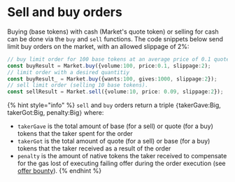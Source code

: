 # Sell and buy orders



Buying (base tokens) with cash (Market's quote token) or selling for cash can be done via the `buy` and `sell` functions. The code snippets below send limit buy orders on the market, with an allowed slippage of 2%:&#x20;

```typescript
// buy limit order for 100 base tokens at an average price of 0.1 quote per base
const buyResult = Market.buy({volume:100, price:0.1, slippage:2);
// limit order with a desired quantitiy
const buyResult_ = Market.buy({wants:100, gives:1000, slippage:2});
// sell limit order (selling 10 base tokens).
const sellResult = Market.sell({volume:10, price: 0.09, slippage:2});
```

{% hint style="info" %}
`sell` and `buy` orders return a triple `{`takerGave:Big, takerGot:Big, penalty:Big`}` where:

* `takerGave` is the total amount of base (for a sell) or quote (for a buy) tokens that the taker spent for the order
* `takerGot` is the total amount of quote (for a sell) or base (for a buy) tokens that the taker received as a result of the order
* `penalty` is the amount of native tokens the taker received to compensate for the gas lost of executing failing offer during the order execution (see [offer bounty](../../offer-maker/offer-provision.md#computing-the-provision-and-offer-bounty)).
{% endhint %}
